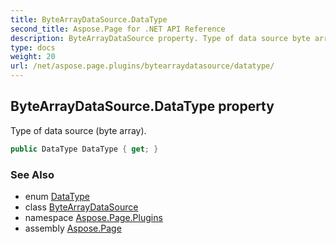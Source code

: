 ```yaml
---
title: ByteArrayDataSource.DataType
second_title: Aspose.Page for .NET API Reference
description: ByteArrayDataSource property. Type of data source byte array
type: docs
weight: 20
url: /net/aspose.page.plugins/bytearraydatasource/datatype/
---
```

## ByteArrayDataSource.DataType property

Type of data source (byte array).

```csharp
public DataType DataType { get; }
```

### See Also

* enum [DataType](../../datatype/)
* class [ByteArrayDataSource](../)
* namespace [Aspose.Page.Plugins](../../bytearraydatasource/)
* assembly [Aspose.Page](../../../)


